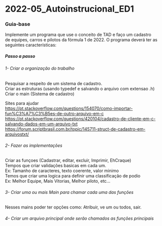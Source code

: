 # 2022-05_Autoinstrucional_ED1

<h3>Guia-base</h3>

<span>Implemente um programa que use o conceito de TAD e faço um cadastro de equipes,
carros e pilotos da fórmula 1 de 2022. O programa deverá ter as seguintes
características:</span>

<h5>Passo a passo</h5>

<h6>1- Criar a organização do trabalho</h6>

<span>Pesquisar a respeito de um sistema de cadastro.</span>
<br>
<span>Criar as estruturas (usando typedef e salvando o arquivo com extensao .h) </span>
<br>
<span>Criar o main (Sistema de cadastro)</span>

<span>Sites para ajudar</span>
<br>
https://pt.stackoverflow.com/questions/154070/como-importar-fun%C3%A7%C3%B5es-de-outro-arquivo-em-c
https://pt.stackoverflow.com/questions/420104/cadastro-de-cliente-em-c-salvando-dados-em-um-arquivo-txt
https://forum.scriptbrasil.com.br/topic/145711-struct-de-cadastro-em-arquivostxt/

<h6>2- Fazer as implementações</h6>

<span>Criar as funçoes (Cadastrar, editar, excluir, Imprimir, EhCraque)
<br>
Tempos que criar validações basicas em cada um.
<br>
Ex: Tamanho de caracteres, texto coerente, valor minimo
<br>
Temos que criar uma logica para definir uma classificação de podio
<br>
Ex: Melhor Equipe, Mais Vitorias, Melhor piloto, etc...</span>

<h6>3- Criar uma ou mais Main para chamar cada uma das funções</h6>
<span>Nesses mains poder ter opções como: Atribuir, ve um ou todos, sair.</spam>

<h6>4- Criar um arquivo principal onde serão chamados as funções principais</h6>
